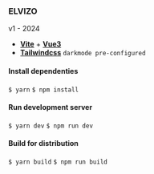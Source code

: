 ### ELVIZO
v1 - 2024

- [**Vite**](https://vitejs.dev/guide/) + [**Vue3**](https://v3.vuejs.org/guide/introduction.html)
- [**Tailwindcss**](https://tailwindcss.com/docs/) `darkmode pre-configured`

#### Install dependenties
`$ yarn`
`$ npm install`

#### Run development server
`$ yarn dev`
`$ npm run dev`

#### Build for distribution
`$ yarn build` 
`$ npm run build`


